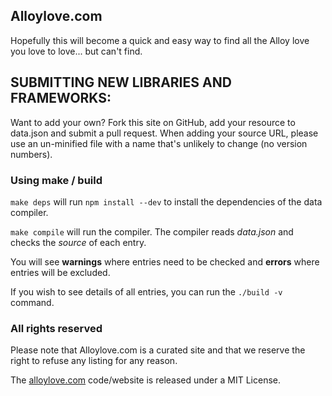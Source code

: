 Alloylove.com
-----

Hopefully this will become a quick and easy way to find all the Alloy love you love to love... but can't find.


SUBMITTING NEW LIBRARIES AND FRAMEWORKS:
-------

Want to add your own? Fork this site on GitHub, add your resource to data.json
and submit a pull request. When adding your source URL, please use an un-minified
file with a name that's unlikely to change (no version numbers).

### Using make / build ###

`make deps` will run `npm install --dev` to install the dependencies of the data compiler.

`make compile` will run the compiler. The compiler reads *data.json* and checks the *source* of
each entry.

You will see **warnings** where entries need to be checked and **errors** where entries will be
excluded.

If you wish to see details of all entries, you can run the `./build -v` command.

### All rights reserved ###

Please note that Alloylove.com is a curated site and that we reserve the right to refuse
any listing for any reason.

The [alloylove.com](http://alloylove.com) code/website is released under a MIT License.
